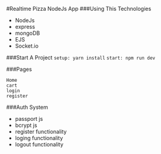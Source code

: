 #Realtime Pizza NodeJs App
###Using This Technologies
- NodeJs    
- express
- mongoDB
- EJS
- Socket.io

###Start A Project
``setup: yarn install``
``start: npm run dev``

###Pages
```
Home
cart
login
register
```

###Auth System
- passport js
- bcrypt js
- register functionality
- loging functionality
- logout functionality
